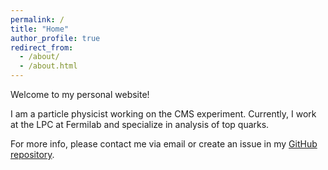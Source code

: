 ```yaml
---
permalink: /
title: "Home"
author_profile: true
redirect_from: 
  - /about/
  - /about.html
---
```


Welcome to my personal website!

I am a particle physicist working on the CMS experiment.
Currently, I work at the LPC at Fermilab and specialize in analysis of top quarks.

For more info, please contact me via email or create an issue
in my [GitHub repository](https://github.com/demarley/demarley.github.io).
